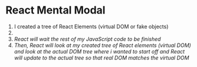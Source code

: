 <h1>React Mental Modal</h1>
<ol>
    <li>I created a tree of React Elements (virtual DOM or fake objects)</li>
    <li><I tell React where to starts adding these elements to the DOM e.g. id=”app”/li>
    <li>React will wait the rest of my JavaScript code to be finished</li>
    <li>Then, React will look at my created tree of React elements (virtual DOM) and look at the actual DOM tree where i wanted to start off and React will update to the actual tree so that real DOM matches the virtual DOM
</li>

</ol>
